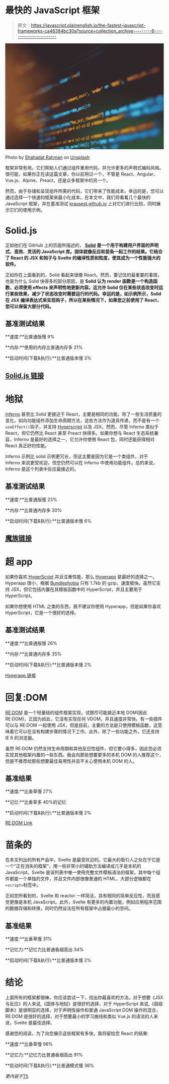 # 最快的 JavaScript 框架

> 原文：<https://javascript.plainenglish.io/the-fastest-javascript-frameworks-ca46384bc30a?source=collection_archive---------6----------------------->

![](img/c01a7b67276e19ca811b49b48da4c5f8.png)

Photo by [Shahadat Rahman](https://unsplash.com/@hishahadat?utm_source=medium&utm_medium=referral) on [Unsplash](https://unsplash.com?utm_source=medium&utm_medium=referral)

框架非常有用。它们帮助人们通过组件重用代码，并允许更多的声明式编码风格。很可能，如果你正在读这篇文章，你以前用过一个，不管是 React、Angular、Vue.js、Alpine、Preact，还是众多框架中的另一个。

然而，由于存储和呈现组件所需的代码，它们带来了性能成本。幸运的是，您可以通过选择一个快速的框架来最小化成本。在本文中，我们将看看几个最快的 JavaScript 框架，并在基准测试 [krausest.github.io](https://krausest.github.io/js-framework-benchmark/2021/table_chrome_90.0.4430.72.html) 上对它们进行比较，同时展示它们的使用示例。

# Solid.js

正如他们在 GitHub 上的页面所描述的， [**Solid**](https://github.com/ryansolid/solid) **是一个用于构建用户界面的声明式、高效、灵活的 JavaScript 库。固体就像反应和苗条一起工作的结果。它结合了 React 的 JSX 和钩子与 Svelte 的编译性质和粒度，使其成为一个性能强大的软件。**

正如你在上面看到的，Solid 看起来很像 React。然而，要记住的最重要的事情，也是为什么 Solid 快得多的部分原因，是 **Solid 认为 render 函数是一个构造函数，必须使用 effects 来声明性地更新内容。这允许 Solid 仅在某些状态改变时运行某些效果，减少了状态改变时需要运行的代码。幸运的是，如示例所示，Solid 在 JSX 编译表达式来实现钩子，所以在某些情况下，如果您之前使用了 React，您可以保留大部分代码。**

## 基准测试结果

**速度:**比普通版慢 9%

**内存:**使用的内存比普通内存多 21%

**启动时间(下载&执行):**比普通版本慢 3%

## [Solid.js 链接](https://github.com/ryansolid/solid)

# 地狱

[Inferno](https://infernojs.org/) 甚至比 Solid 更接近于 React，主要是相同的功能，除了一些生活质量的变化，如向功能组件添加生命周期方法，这些方法作为道具传递，而不是有一个`useEffect()`钩子，并支持 [Hyperscript](https://github.com/hyperhype/hyperscript) 以及 JSX。然而，尽管 Inferno 类似于 React，但它仍然比 React 甚至 Preact 快得多。如果你想与 React 生态系统兼容，Inferno 是最好的选择之一，它允许你使用 React 包，同时还能获得相对 React 真正好的性能。

Inferno 示例比 solid 示例更冗长，但这主要是因为它是一个类组件，对于 Inferno 来说更受欢迎，但您仍然可以在 Inferno 中使用功能组件。总的来说，Inferno 是这个列表中反应最接近的。

## 基准测试结果

**速度:**比普通版慢 23%

**内存:**比普通内存多 30%

**启动时间(下载&执行):**比普通版本慢 6%

## [魔族链接](https://infernojs.org/)

# 超 app

如果你喜欢 [HyperScript](https://github.com/JorgeBucaran/hyperapp) 并且注重性能，那么 [Hyperapp](https://github.com/JorgeBucaran/hyperapp) 是最好的选择之一。Hyperapp 很小，根据 [Bundlephobia](https://bundlephobia.com/result?p=hyperapp@2.0.14) 只有 1.7kb 的 gzip，速度极快。虽然它支持 JSX，但它包括内置在其模板函数中的 HyperScript，并且主要用于 HyperScript。

如果你想使用 HTML 之类的东西，我不建议你使用 Hyperapp，但是如果你喜欢 HyperScript，它是一个很好的选择。

## 基准测试结果

**速度:**比普通版慢 26%

**内存:**比普通内存多 35%

**启动时间(下载&执行):**比普通版本慢 2%

[Hyperapp 链接](https://github.com/JorgeBucaran/hyperapp)

# 回复:DOM

[RE:DOM](https://redom.js.org/) 是一个轻量级的组件框架实现，试图尽可能接近本地 DOM(因此 RE:DOM)，正因为如此，它没有实现任何 VDOM，并且速度非常快。有一些插件可以与 RE:DOM 一起使用 JSX，但是目前，主要的方法是只使用模板函数，这意味着它可以在没有构建步骤的情况下工作。此外，除了一些功能之外，它还支持 IE 6 的浏览器。

虽然 RE:DOM 仍然支持生命周期和其他反应性组件，但它要小得多，因此您必须实现其他框架内置的一些东西。我会向那些想要更多的本机 DOM 的人推荐这个，但是不推荐给那些想要最佳易用性并且不关心使用本机 DOM 的人。

## 基准结果

**速度:**比香草慢 27%

**记忆:**比香草多 40%的记忆

**启动时间(下载&执行):**比普通版本慢 2%

[RE:DOM Link](https://redom.js.org/)

# 苗条的

在本文列出的所有产品中，Svelte 是最受欢迎的。它最大的吸引人之处在于它是一个“正在消失的框架”，用一些非常小的辅助方法编译成几乎是本机的 JavaScript。Svelte 是该列表中唯一使用完整文件模板语法的框架，其中每个组件都是一个单独的文件，并且文件内部很像普通的 HTML，大部分逻辑都在`<script>`标签中。

正如您所看到的，Svelte 和 reactor 一样简洁，具有相同的简单反应性，而且感觉更像是本机 JavaScript。此外，Svelte 有更多的内置功能，例如应用程序范围的数据存储和转换，同时仍然设法在所有框架中占据最小的空间。

## 基准结果

**速度:**比香草慢 31%

**记忆力:**记忆力比普通香烟高出 34%

**启动时间(下载&执行):**比普通版本慢 2%

# 结论

上面所有的框架都很棒，你应该尝试一下，找出你最喜欢的方法。对于想要《JSX 与反应》的人来说,《固体与地狱》是很好的选择，对于 HyperScript 来说,《超级脚本》是很明显的选择，对于声明性操作和普通 JavaScript DOM 操作的混合，RE:DOM 是很好的选择，对于想要最小的学习曲线和类似 Vue.js 的语法的人来说，Svelte 是最佳选择。

感谢您的阅读，为了向您展示这些框架有多快，我将留给您 React 的结果:

**速度:**比香草慢 98%

**记忆力:**记忆力比普通香烟高出 91%

**启动时间(下载&执行):**比普通模式慢 36%

*更内容于*[T5](http://plainenglish.io/)